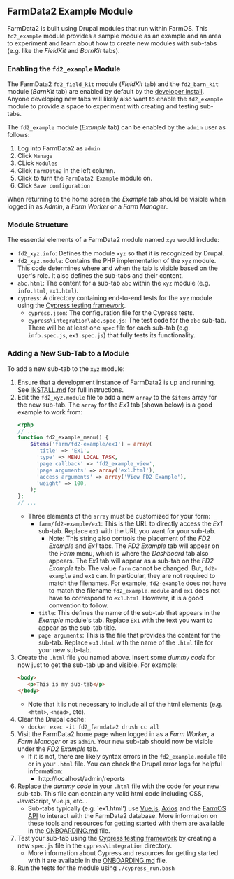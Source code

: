 ## FarmData2 Example Module ##

FarmData2 is built using Drupal modules that run within FarmOS. This `fd2_example` module provides a sample module as an example and an area to experiment and learn about how to create new modules with sub-tabs (e.g. like the _FieldKit_ and _BarnKit_ tabs).

### Enabling the `fd2_example` Module ###

The FarmData2 `fd2_field_kit` module (_FieldKit_ tab) and the `fd2_barn_kit` module (_BarnKit_ tab) are enabled by default by the [developer install](https://github.com/DickinsonCollege/FarmData2/blob/main/INSTALL.md#developer_install).  Anyone developing new tabs will likely also want to enable the `fd2_example` module to provide a space to experiment with creating and testing sub-tabs.

The `fd2_example` module (_Example_ tab) can be enabled by the `admin` user as follows:
1. Log into FarmData2 as `admin`
1. Click `Manage`
1. CLick `Modules`
1. Click `FarmData2` in the left column.
1. Click to turn the `FarmData2 Example` module on.
1. Click `Save configuration`

When returning to the home screen the _Example_ tab should be visible when logged in as _Admin_, a _Farm Worker_ or a _Farm Manager_.

### Module Structure ###

The essential elements of a FarmData2 module named `xyz` would include:

- `fd2_xyz.info`: Defines the module `xyz` so that it is recognized by Drupal.
- `fd2_xyz.module`: Contains the PHP implementation of the `xyz` module. This code determines where and when the tab is visible based on the user's role. It also defines the sub-tabs and their content.
- `abc.html`: The content for a sub-tab `abc` within the `xyz` module (e.g. `info.html`, `ex1.html`).
- `cypress`: A directory containing end-to-end tests for the `xyz` module using the [Cypress testing framework](https://www.cypress.io).
  - `cypress.json`: The configuration file for the Cypress tests.
  - `cypress\integration\abc.spec.js`: The test code for the `abc` sub-tab. There will be at least one `spec` file for each sub-tab (e.g. `info.spec.js`, `ex1.spec.js`) that fully tests its functionality.

### Adding a New Sub-Tab to a Module ###

To add a new sub-tab to the `xyz` module:
1. Ensure that a development instance of FarmData2 is up and running. See [INSTALL.md](https://github.com/DickinsonCollege/FarmData2/blob/main/INSTALL.md) for full instructions.
1. Edit the `fd2_xyz.module` file to add a new `array` to the `$items` array for the new sub-tab.  The `array` for the _Ex1_ tab (shown below) is a good example to work from:
   ```php
   <?php
   // ...
   function fd2_example_menu() {
       $items['farm/fd2-example/ex1'] = array(
         'title' => 'Ex1',
         'type' => MENU_LOCAL_TASK,
         'page callback' => 'fd2_example_view',
         'page arguments' => array('ex1.html'),
         'access arguments' => array('View FD2 Example'),
         'weight' => 100,
       );
   };
   // ...
   ```
   - Three elements of the `array` must be customized for your form:
     - `farm/fd2-example/ex1`: This is the URL to directly access the _Ex1_ sub-tab. Replace `ex1` with the URL you want for your sub-tab.
       - Note: This string also controls the placement of the _FD2 Example_ and _Ex1_ tabs. The _FD2 Example_ tab will appear on the _Farm_ menu, which is where the _Dashboard_ tab also appears. The _Ex1_ tab will appear as a sub-tab on the _FD2 Example_ tab. The value `farm` cannot be changed. But, `fd2-example` and `ex1` can.  In particular, they are not required to match the filenames. For example, `fd2-example` does not have to match the filename `fd2_example.module` and `ex1` does not have to correspond to `ex1.html`. However, it is a good convention to follow.
     - `title`: This defines the name of the sub-tab that appears in the _Example_ module's tab.  Replace `Ex1` with the text you want to appear as the sub-tab title.
     - `page arguments`: This is the file that provides the content for the sub-tab. Replace `ex1.html` with the name of the `.html` file for your new sub-tab.
1. Create the `.html` file you named above. Insert some _dummy code_ for now just to get the sub-tab up and visible. For example:
   ```html
   <body>
      <p>This is my sub-tab</p>
   </body>
   ```
   - Note that it is not necessary to include all of the html elements (e.g. `<html>`, `<head>`, etc).
1. Clear the Drupal cache:
   - `docker exec -it fd2_farmdata2 drush cc all`
1. Visit the FarmData2 home page when logged in as a _Farm Worker_, a _Farm Manager_ or as `admin`.  Your new sub-tab should now be visible under the _FD2 Example_ tab.
   - If it is not, there are likely syntax errors in the `fd2_example.module` file or in your `.html` file.  You can check the Drupal error logs for helpful information:
     - http://localhost/admin/reports
1. Replace the _dummy code_ in your `.html` file with the code for your new sub-tab. This file can contain any valid html code including CSS, JavaScript, Vue.js, etc...
   - Sub-tabs typically (e.g. `ex1.html') use [Vue.js](https://vuejs.org/), [Axios](https://github.com/axios/axios) and the [FarmOS API](https://farmos.org/development/api/) to interact with the FarmData2 database. More information on these tools and resources for getting started with them are available in the [ONBOARDING.md](https://github.com/DickinsonCollege/FarmData2/blob/main/ONBOARDING.md) file.
1. Test your sub-tab using the [Cypress testing framework](https://www.cypress.io/) by creating a new `spec.js` file in the `cypress\integration` directory.
   - More information about Cypress and resources for getting started with it are available in the [ONBOARDING.md](https://github.com/DickinsonCollege/FarmData2/blob/main/ONBOARDING.md#cypress) file.
1. Run the tests for the module using `./cypress_run.bash`
